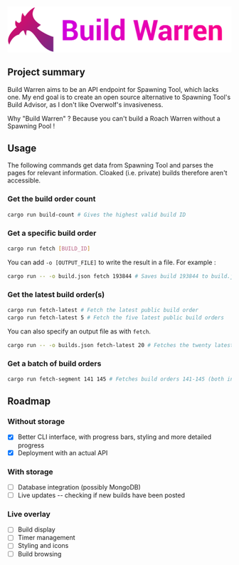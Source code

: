 ![title](img/buildwarrentitle.png)

## Project summary

Build Warren aims to be an API endpoint for Spawning Tool, which lacks one. My end goal is to create an open source alternative to Spawning Tool's Build Advisor, as I don't like Overwolf's invasiveness.

Why "Build Warren" ? Because you can't build a Roach Warren without a Spawning Pool !

## Usage

The following commands get data from Spawning Tool and parses the pages for relevant information. Cloaked (i.e. private) builds therefore aren't accessible.

### Get the build order count

```Bash
cargo run build-count # Gives the highest valid build ID
```

### Get a specific build order

```Bash
cargo run fetch [BUILD_ID]
```
You can add `-o [OUTPUT_FILE]` to write the result in a file. For example :
```Bash
cargo run -- -o build.json fetch 193844 # Saves build 193844 to build.json
```

### Get the latest build order(s)

```Bash
cargo run fetch-latest # Fetch the latest public build order
cargo run fetch-latest 5 # Fetch the five latest public build orders
```
You can also specify an output file as with `fetch`.

```Bash
cargo run -- -o builds.json fetch-latest 20 # Fetches the twenty latest public builds and saves them to builds.json
```

### Get a batch of build orders

```Bash
cargo run fetch-segment 141 145 # Fetches build orders 141-145 (both included)
```

## Roadmap

### Without storage

* [x] Better CLI interface, with progress bars, styling and more detailed progress
* [x] Deployment with an actual API

### With storage

* [ ] Database integration (possibly MongoDB)
* [ ] Live updates -- checking if new builds have been posted

### Live overlay

* [ ] Build display
* [ ] Timer management
* [ ] Styling and icons
* [ ] Build browsing
